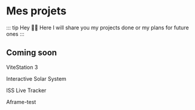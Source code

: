 # Mes projets <Badge type="tip" text="WIP" />

::: tip Hey 👋🏽
Here I will share you my projects done or my plans for future ones
:::

## Coming soon

ViteStation 3

Interactive Solar System

ISS Live Tracker

Aframe-test